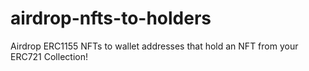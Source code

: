 # airdrop-nfts-to-holders

Airdrop ERC1155 NFTs to wallet addresses that hold an NFT from your ERC721 Collection!
